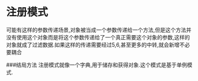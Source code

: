 # 注册模式

可能有这样的参数传递场景,对象被当成一个参数传递给一个方法,但是这个方法并没有使用这个对象而是将这个参数传递给了一个真正需要这个对象的参数,这样的对象就成了过滤数据.如果这样的传递需要经过5,6,甚至更多的中转,就会新增不必要耦合

###结局方法
注册模式就像一个字典,用于储存和获得对象.这个模式是基于单例模式.

